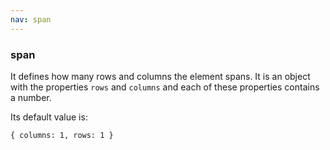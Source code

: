 ```yaml
---
nav: span
---
```


### span

It defines how many rows and columns the element spans. It is an object with the properties `rows` and `columns` and each of these properties contains a number.

Its default value is:

`{ columns: 1, rows: 1 }`
